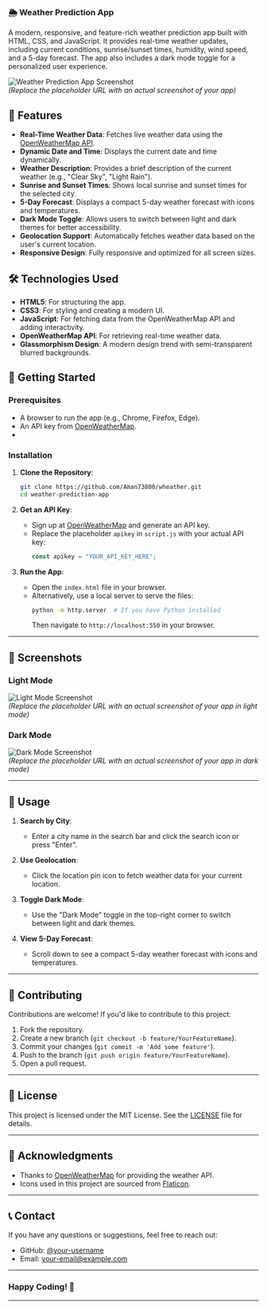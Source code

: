 ### 🌦️ Weather Prediction App

A modern, responsive, and feature-rich weather prediction app built with HTML, CSS, and JavaScript. It provides real-time weather updates, including current conditions, sunrise/sunset times, humidity, wind speed, and a 5-day forecast. The app also includes a dark mode toggle for a personalized user experience.


![Weather Prediction App Screenshot](https://via.placeholder.com/800x400?text=Weather+Prediction+App)  
*(Replace the placeholder URL with an actual screenshot of your app)*




## 🌟 Features

- **Real-Time Weather Data**: Fetches live weather data using the [OpenWeatherMap API](https://openweathermap.org/).
- **Dynamic Date and Time**: Displays the current date and time dynamically.
- **Weather Description**: Provides a brief description of the current weather (e.g., "Clear Sky", "Light Rain").
- **Sunrise and Sunset Times**: Shows local sunrise and sunset times for the selected city.
- **5-Day Forecast**: Displays a compact 5-day weather forecast with icons and temperatures.
- **Dark Mode Toggle**: Allows users to switch between light and dark themes for better accessibility.
- **Geolocation Support**: Automatically fetches weather data based on the user's current location.
- **Responsive Design**: Fully responsive and optimized for all screen sizes.




## 🛠️ Technologies Used

- **HTML5**: For structuring the app.
- **CSS3**: For styling and creating a modern UI.
- **JavaScript**: For fetching data from the OpenWeatherMap API and adding interactivity.
- **OpenWeatherMap API**: For retrieving real-time weather data.
- **Glassmorphism Design**: A modern design trend with semi-transparent blurred backgrounds.




## 🚀 Getting Started

### Prerequisites

- A browser to run the app (e.g., Chrome, Firefox, Edge).
- An API key from [OpenWeatherMap](https://openweathermap.org/).
- 

### Installation

1. **Clone the Repository**:
   ```bash
   git clone https://github.com/Aman73800/wheather.git
   cd weather-prediction-app
   ```
   

2. **Get an API Key**:
   - Sign up at [OpenWeatherMap](https://openweathermap.org/) and generate an API key.
   - Replace the placeholder `apikey` in `script.js` with your actual API key:
     ```javascript
     const apikey = "YOUR_API_KEY_HERE";
     ```
     

3. **Run the App**:
   - Open the `index.html` file in your browser.
   - Alternatively, use a local server to serve the files:
     ```bash
     python -m http.server  # If you have Python installed
     ```
     Then navigate to `http://localhost:550` in your browser.

---


## 📸 Screenshots

### Light Mode
![Light Mode Screenshot](https://via.placeholder.com/800x400?text=Light+Mode)  
*(Replace the placeholder URL with an actual screenshot of your app in light mode)*

### Dark Mode
![Dark Mode Screenshot](https://via.placeholder.com/800x400?text=Dark+Mode)  
*(Replace the placeholder URL with an actual screenshot of your app in dark mode)*

---


## 📝 Usage

1. **Search by City**:
   - Enter a city name in the search bar and click the search icon or press "Enter".
   
2. **Use Geolocation**:
   - Click the location pin icon to fetch weather data for your current location.

3. **Toggle Dark Mode**:
   - Use the "Dark Mode" toggle in the top-right corner to switch between light and dark themes.

4. **View 5-Day Forecast**:
   - Scroll down to see a compact 5-day weather forecast with icons and temperatures.

---


## 🤝 Contributing

Contributions are welcome! If you'd like to contribute to this project:

1. Fork the repository.
2. Create a new branch (`git checkout -b feature/YourFeatureName`).
3. Commit your changes (`git commit -m 'Add some feature'`).
4. Push to the branch (`git push origin feature/YourFeatureName`).
5. Open a pull request.

---


## 📄 License

This project is licensed under the MIT License. See the [LICENSE](LICENSE) file for details.

---

## 🙏 Acknowledgments

- Thanks to [OpenWeatherMap](https://openweathermap.org/) for providing the weather API.
- Icons used in this project are sourced from [Flaticon](https://www.flaticon.com/).

---


## 📞 Contact

If you have any questions or suggestions, feel free to reach out:

- GitHub: [@your-username](https://github.com/Aman73800)
- Email: your-email@example.com

---


### Happy Coding! 🌟

---


 
 
